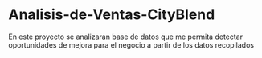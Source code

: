 # Analisis-de-Ventas-CityBlend
En este proyecto se analizaran base de datos que me permita detectar oportunidades de mejora para el negocio a partir de los datos recopilados 
